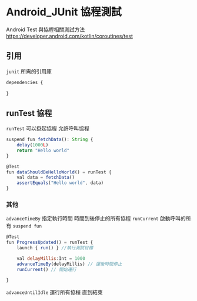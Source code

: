 # Android_JUnit 協程測試

Android Test 與協程相關測試方法
<https://developer.android.com/kotlin/coroutines/test>

## 引用

`junit` 所需的引用庫
```js
dependencies {
    
}
```

## runTest 協程

`runTest` 可以掛起協程 允許呼叫協程
```js
suspend fun fetchData(): String {
    delay(1000L)
    return "Hello world"
}

@Test
fun dataShouldBeHelloWorld() = runTest {
    val data = fetchData()
    assertEquals("Hello world", data)
}
```

### 其他

`advanceTimeBy` 指定執行時間 時間到後停止的所有協程
`runCurrent` 啟動呼叫的所有 `suspend fun`

```js
@Test
fun ProgressUpdated() = runTest {
    launch { run() } //執行測試目標

    val delayMillis:Int = 1000
    advanceTimeBy(delayMillis) // 運後時間停止
    runCurrent() // 開始運行
    
}
```


`advanceUntilIdle` 運行所有協程 直到結束
